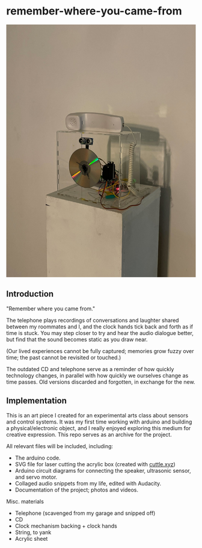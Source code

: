 # remember-where-you-came-from
![](IMG_4638.jpg)
## Introduction
"Remember where you came from." 

 The telephone plays recordings of conversations and laughter shared between my roommates and I, and the clock hands tick back and forth as if time is stuck. You may step closer to try and hear the audio dialogue better, but find that the sound becomes static as you draw near. 
 
 (Our lived experiences cannot be fully captured; memories grow fuzzy over time; the past cannot be revisited or touched.)
 
 The outdated CD and telephone serve as a reminder of how quickly technology changes, in parallel with how quickly we ourselves change as time passes. Old versions discarded and forgotten, in exchange for the new.

## Implementation
This is an art piece I created for an experimental arts class about sensors and control systems. It was my first time working with arduino and building a physical/electronic object, and I really enjoyed exploring this medium for creative expression. This repo serves as an archive for the project.

All relevant files will be included, including:
- The arduino code.
- SVG file for laser cutting the acrylic box (created with [cuttle.xyz](https://cuttle.xyz/dashboard))
- Arduino circuit diagrams for connecting the speaker, ultrasonic sensor, and servo motor.
- Collaged audio snippets from my life, edited with Audacity.
- Documentation of the project; photos and videos.

Misc. materials
- Telephone (scavenged from my garage and snipped off)
- CD
- Clock mechanism backing + clock hands
- String, to yank 
- Acrylic sheet
